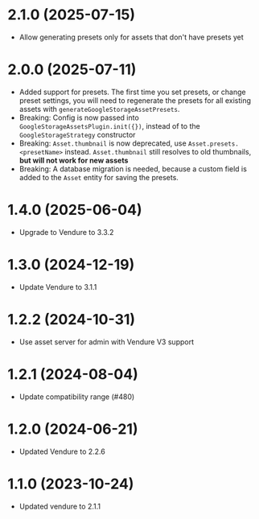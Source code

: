 # 2.1.0 (2025-07-15)

- Allow generating presets only for assets that don't have presets yet

# 2.0.0 (2025-07-11)

- Added support for presets. The first time you set presets, or change preset settings, you will need to regenerate the presets for all existing assets with `generateGoogleStorageAssetPresets`.
- Breaking: Config is now passed into `GoogleStorageAssetsPlugin.init({})`, instead of to the `GoogleStorageStrategy` constructor
- Breaking: `Asset.thumbnail` is now deprecated, use `Asset.presets.<presetName>` instead. `Asset.thumbnail` still resolves to old thumbnails, **but will not work for new assets**
- Breaking: A database migration is needed, because a custom field is added to the `Asset` entity for saving the presets.

# 1.4.0 (2025-06-04)

- Upgrade to Vendure to 3.3.2

# 1.3.0 (2024-12-19)

- Update Vendure to 3.1.1

# 1.2.2 (2024-10-31)

- Use asset server for admin with Vendure V3 support

# 1.2.1 (2024-08-04)

- Update compatibility range (#480)

# 1.2.0 (2024-06-21)

- Updated Vendure to 2.2.6

# 1.1.0 (2023-10-24)

- Updated vendure to 2.1.1

